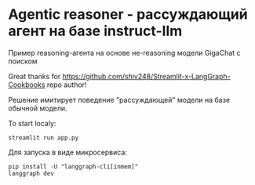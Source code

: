 # Agentic reasoner - рассуждающий агент на базе instruct-llm
Пример reasoning-агента на основе не-reasoning модели GigaChat с поиском

Great thanks for https://github.com/shiv248/Streamlit-x-LangGraph-Cookbooks repo author!

Решение имитирует поведение "рассуждающей" модели на базе обычной модели.

To start localy:
```
streamlit run app.py
```

Для запуска в виде микросервиса:
```
pip install -U "langgraph-cli[inmem]"
langgraph dev
```